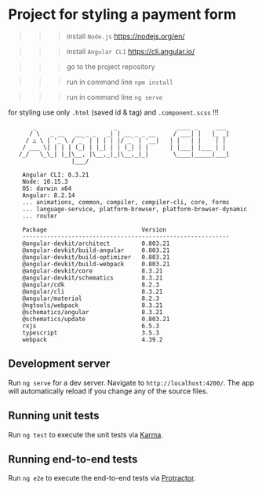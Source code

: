 # Project for styling a payment form

>>> install ```Node.js``` https://nodejs.org/en/

>>> install ```Angular CLI``` https://cli.angular.io/

>>> go to the project repository

>>> run in command line ```npm install```

>>> run in command line ```ng serve```

for styling use only ```.html``` (saved id & tag) and ```.component.scss``` !!!
     
           _                      _                 ____ _     ___
          / \   _ __   __ _ _   _| | __ _ _ __     / ___| |   |_ _|
         / △ \ | '_ \ / _` | | | | |/ _` | '__|   | |   | |    | |
        / ___ \| | | | (_| | |_| | | (_| | |      | |___| |___ | |
       /_/   \_\_| |_|\__, |\__,_|_|\__,_|_|       \____|_____|___|
                      |___/
                  
        Angular CLI: 8.3.21
        Node: 10.15.3
        OS: darwin x64
        Angular: 8.2.14
        ... animations, common, compiler, compiler-cli, core, forms
        ... language-service, platform-browser, platform-browser-dynamic
        ... router
        
        Package                           Version
        -----------------------------------------------------------
        @angular-devkit/architect         0.803.21
        @angular-devkit/build-angular     0.803.21
        @angular-devkit/build-optimizer   0.803.21
        @angular-devkit/build-webpack     0.803.21
        @angular-devkit/core              8.3.21
        @angular-devkit/schematics        8.3.21
        @angular/cdk                      8.2.3
        @angular/cli                      8.3.21
        @angular/material                 8.2.3
        @ngtools/webpack                  8.3.21
        @schematics/angular               8.3.21
        @schematics/update                0.803.21
        rxjs                              6.5.3
        typescript                        3.5.3
        webpack                           4.39.2


## Development server

Run `ng serve` for a dev server. Navigate to `http://localhost:4200/`. The app will automatically reload if you change any of the source files.

## Running unit tests

Run `ng test` to execute the unit tests via [Karma](https://karma-runner.github.io).

## Running end-to-end tests

Run `ng e2e` to execute the end-to-end tests via [Protractor](http://www.protractortest.org/).
